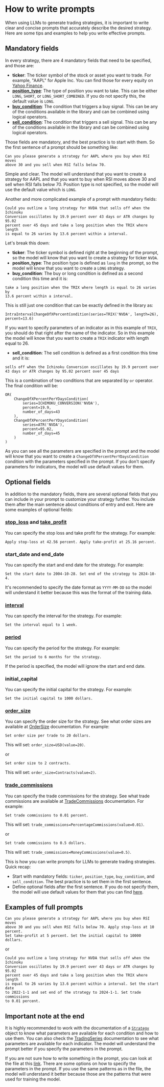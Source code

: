 # How to write prompts

When using LLMs to generate trading strategies, it is important to write clear and concise prompts that accurately describe the desired strategy. Here are some tips and examples to help you write effective prompts.

## Mandatory fields

In every strategy, there are 4 mandatory fields that need to be specified, and those are:

- **ticker**: The ticker symbol of the stock or asset you want to trade. For example, "AAPL" for Apple Inc. You can find those for every equity on [Yahoo Finance](https://finance.yahoo.com/).
- [**position_type**](../dev/modules/enums/position_type.md): The type of position you want to take. This can be either `LONG`, `SHORT`, or `LONG_SHORT_COMBINED`. If you do not specify this, the default value is `LONG`.
- [**buy_condition**](../dev/modules/conditions/index.md): The condition that triggers a buy signal. This can be any of the conditions available in the library and can be combined using logical operators.
- [**sell_condition**](../dev/modules/conditions/index.md): The condition that triggers a sell signal. This can be any of the conditions available in the library and can be combined using logical operators.

Those fields are mandatory, and the best practice is to start with them. So the first sentence of a prompt should be something like:
```
Can you please generate a strategy for AAPL where you buy when RSI moves 
above 30 and you sell when RSI falls below 70.
```
Simple and clear. The model will understand that you want to create a strategy for AAPL and that you want to buy when RSI moves above 30 and sell when RSI falls below 70. Position type is not specified, so the model will use the default value which is `LONG`.

Another and more complicated example of a prompt with mandatory fields:
```
Could you outline a long strategy for NVDA that sells off when the Ichinoku 
Conversion oscillates by 19.9 percent over 43 days or ATR changes by 95.02 
percent over 45 days and take a long position when the TRIX where length 
is equal to 26 varies by 13.6 percent within a interval.
```
Let's break this down:

- **ticker**: The ticker symbol is defined right at the beginning of the prompt, so the model will know that you want to create a strategy for ticker `NVDA`.
- **position_type**: The position type is defined as `long` in the prompt, so the model will know that you want to create a `LONG` strategy.
- **buy_condition**: The buy or long condition is defined as a second condition this time and it is:

```
take a long position when the TRIX where length is equal to 26 varies by 
13.6 percent within a interval.
```
This is still just one condition that can be exactly defined in the library as:
```
IntraIntervalChangeOfXPercentCondition(series=TRIX('NVDA', length=26), percent=13.6)
```
If you want to specify parameters of an indicator as in this example of `TRIX`, you should do that right after the name of the indicator. So in this example the model will know that you want to create a `TRIX` indicator with length equal to 26.

- **sell_condition**: The sell condition is defined as a first condition this time and it is:

```
sells off when the Ichinoku Conversion oscillates by 19.9 percent over 
43 days or ATR changes by 95.02 percent over 45 days
```
This is a combination of two conditions that are separated by `or` operator. The final condition will be:
```
OR(
    ChangeOfXPercentPerYDaysCondition(
        series=ICHIMOKU_CONVERSION('NVDA'),
        percent=19.9, 
        number_of_days=43
    ), 
    ChangeOfXPercentPerYDaysCondition(
        series=ATR('NVDA'), 
        percent=95.02, 
        number_of_days=45
    )
)    
```
As you can see all the parameters are specified in the prompt and the model will know that you want to create a `ChangeOfXPercentPerYDaysCondition` condition with the parameters specified in the prompt. If you don't specify parameters for indicators, the model will use default values for them.

## Optional fields

In addition to the mandatory fields, there are several optional fields that you can include in your prompt to customize your strategy further. You include them after the main sentence about conditions of entry and exit. Here are some examples of optional fields:

### [stop_loss](../dev/modules/strategy_parameters/stop_loss.md) and [take_profit](../dev/modules/strategy_parameters/take_profit.md)

You can specify the stop loss and take profit for the strategy. For example:
```
Apply stop-loss at 42.56 percent. Apply take-profit at 25.16 percent.
```

### start_date and end_date

You can specify the start and end date for the strategy. For example:
```
Set the start date to 2004-10-28. Set end of the strategy to 2024-10-4.
```

It's recommended to specify the date format as `YYYY-MM-DD` so the model will understand it better because this was the format of the training data.

### [interval](../dev/modules/enums/interval.md)

You can specify the interval for the strategy. For example:
```
Set the interval equal to 1 week.
```

### [period](../dev/modules/enums/period.md)

You can specify the period for the strategy. For example:
```
Set the period to 6 months for the strategy.
```
If the period is specified, the model will ignore the start and end date.

### initial_capital

You can specify the initial capital for the strategy. For example:
```
Set the initial capital to 1000 dollars.
```

### [order_size](../dev/modules/strategy_parameters/order_size.md)

You can specify the order size for the strategy. See what order sizes are available at [OrderSize](../dev/modules/strategy_parameters/order_size.md) documentation. For example:
```
Set order size per trade to 20 dollars.
```
This will set: `order_size=USD(value=20)`.

or

```
Set order size to 2 contracts.
```

This will set: `order_size=Contracts(value=2)`.

### [trade_commissions](../dev/modules/strategy_parameters/trade_commissions.md)

You can specify the trade commissions for the strategy. See what trade commissions are available at [TradeCommissions](../dev/modules/strategy_parameters/trade_commissions.md) documentation. For example:
```
Set trade commissions to 0.01 percent.
```
This will set: `trade_commissions=PercentageCommissions(value=0.01)`.

or

```
Set trade commissions to 0.5 dollars.
```
This will set: `trade_commissions=MoneyCommissions(value=0.5)`.

This is how you can write prompts for LLMs to generate trading strategies. Quick recap:

- Start with mandatory fields: `ticker`, `position_type`, `buy_condition`, and `sell_condition`. The best practice is to set them in the first sentence.
- Define optional fields after the first sentence. If you do not specify them, the model will use default values for them that you can find [here](../dev/modules/strategy.md).

## Examples of full prompts

```
Can you please generate a strategy for AAPL where you buy when RSI moves 
above 30 and you sell when RSI falls below 70. Apply stop-loss at 10 percent. 
Set take-profit at 5 percent. Set the initial capital to 10000 dollars.
```

or 

```
Could you outline a long strategy for NVDA that sells off when the Ichinoku 
Conversion oscillates by 19.9 percent over 43 days or ATR changes by 95.02 
percent over 45 days and take a long position when the TRIX where length 
is equal to 26 varies by 13.6 percent within a interval. Set the start date 
to 2022-1-1 and set end of the strategy to 2024-1-1. Set trade commissions 
to 0.01 percent.
```

## Important note at the end

It is highly recommended to work with the documentation of a [`Strategy`](../dev/modules/strategy.md) object to know what parameters are available for each condition and how to use them. You can also check the [TradingSeries](../dev/modules/trading_series.md) documentation to see what parameters are available for each indicator. The model will understand the prompt better if you specify the parameters in the prompt.

If you are not sure how to write something in the prompt, you can look at the file at this [link](https://github.com/DrDanicka/trading_strategy_tester/blob/main/trading_strategy_tester/training_data/prompt_data/string_options.py). There are some options on how to specify the parameters in the prompt. If you use the same patterns as in the file, the model will understand it better because those are the patterns that were used for training the model.